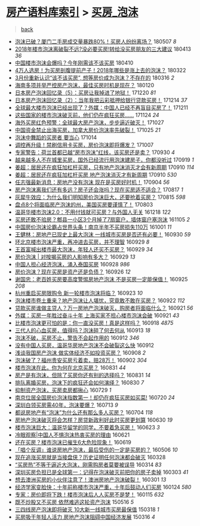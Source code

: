 [房产语料库索引](../../README.md)  > [买房_泡沫](买房_泡沫.md)
====
> [back](../README.md)

- [泡沫已破？厦门二手房成交量暴跌80%！买房人纷纷离场？](http://jkwz.applinzi.com/ittc/7100280592656761867.html#%E6%B3%A1%E6%B2%AB%E5%B7%B2%E7%A0%B4%EF%BC%9F%E5%8E%A6%E9%97%A8%E4%BA%8C%E6%89%8B%E6%88%BF%E6%88%90%E4%BA%A4%E9%87%8F%E6%9A%B4%E8%B7%8C80%25%EF%BC%81%E4%B9%B0%E6%88%BF%E4%BA%BA%E7%BA%B7%E7%BA%B7%E7%A6%BB%E5%9C%BA%EF%BC%9F) 180507 *8* 
- [2018年楼市泡沫离破裂不远?没必要买房!转给没买房朋友的三大建议](http://jkwz.applinzi.com/ittc/7091388103791215627.html#2018%E5%B9%B4%E6%A5%BC%E5%B8%82%E6%B3%A1%E6%B2%AB%E7%A6%BB%E7%A0%B4%E8%A3%82%E4%B8%8D%E8%BF%9C%3F%E6%B2%A1%E5%BF%85%E8%A6%81%E4%B9%B0%E6%88%BF%21%E8%BD%AC%E7%BB%99%E6%B2%A1%E4%B9%B0%E6%88%BF%E6%9C%8B%E5%8F%8B%E7%9A%84%E4%B8%89%E5%A4%A7%E5%BB%BA%E8%AE%AE) 180413 *36* 
- [中国楼市泡沫会爆吗？今年刚需该不该买房](http://jkwz.applinzi.com/ittc/7090462975062443025.html#%E4%B8%AD%E5%9B%BD%E6%A5%BC%E5%B8%82%E6%B3%A1%E6%B2%AB%E4%BC%9A%E7%88%86%E5%90%97%EF%BC%9F%E4%BB%8A%E5%B9%B4%E5%88%9A%E9%9C%80%E8%AF%A5%E4%B8%8D%E8%AF%A5%E4%B9%B0%E6%88%BF) 180410  
- [4万人选房！为买房剖腹提前产子！2018年哪些是涨上去的泡沫？](http://jkwz.applinzi.com/ittc/7083422985606398992.html#4%E4%B8%87%E4%BA%BA%E9%80%89%E6%88%BF%EF%BC%81%E4%B8%BA%E4%B9%B0%E6%88%BF%E5%89%96%E8%85%B9%E6%8F%90%E5%89%8D%E4%BA%A7%E5%AD%90%EF%BC%812018%E5%B9%B4%E5%93%AA%E4%BA%9B%E6%98%AF%E6%B6%A8%E4%B8%8A%E5%8E%BB%E7%9A%84%E6%B3%A1%E6%B2%AB%EF%BC%9F) 180322  
- [3月份重新认识“该不该买房”, 想等房价成为泡沫？不存在的](http://jkwz.applinzi.com/ittc/7081020363410768912.html#3%E6%9C%88%E4%BB%BD%E9%87%8D%E6%96%B0%E8%AE%A4%E8%AF%86%E2%80%9C%E8%AF%A5%E4%B8%8D%E8%AF%A5%E4%B9%B0%E6%88%BF%E2%80%9D%2C+%E6%83%B3%E7%AD%89%E6%88%BF%E4%BB%B7%E6%88%90%E4%B8%BA%E6%B3%A1%E6%B2%AB%EF%BC%9F%E4%B8%8D%E5%AD%98%E5%9C%A8%E7%9A%84) 180316 *2* 
- [海南多项并举严控房产泡沫，最佳买房时机是现在？](http://jkwz.applinzi.com/ittc/7060688941638747143.html#%E6%B5%B7%E5%8D%97%E5%A4%9A%E9%A1%B9%E5%B9%B6%E4%B8%BE%E4%B8%A5%E6%8E%A7%E6%88%BF%E4%BA%A7%E6%B3%A1%E6%B2%AB%EF%BC%8C%E6%9C%80%E4%BD%B3%E4%B9%B0%E6%88%BF%E6%97%B6%E6%9C%BA%E6%98%AF%E7%8E%B0%E5%9C%A8%EF%BC%9F) 180120  
- [日本房产泡沫回忆录（5）：买房让我掉进了地狱！](http://jkwz.applinzi.com/ittc/7049106148324541456.html#%E6%97%A5%E6%9C%AC%E6%88%BF%E4%BA%A7%E6%B3%A1%E6%B2%AB%E5%9B%9E%E5%BF%86%E5%BD%95%EF%BC%885%EF%BC%89%EF%BC%9A%E4%B9%B0%E6%88%BF%E8%AE%A9%E6%88%91%E6%8E%89%E8%BF%9B%E4%BA%86%E5%9C%B0%E7%8B%B1%EF%BC%81) 171220 *81* 
- [日本房产泡沫回忆录（2）：当年我把云彩抵押给银行贷款买房！](http://jkwz.applinzi.com/ittc/7046892730133775377.html#%E6%97%A5%E6%9C%AC%E6%88%BF%E4%BA%A7%E6%B3%A1%E6%B2%AB%E5%9B%9E%E5%BF%86%E5%BD%95%EF%BC%882%EF%BC%89%EF%BC%9A%E5%BD%93%E5%B9%B4%E6%88%91%E6%8A%8A%E4%BA%91%E5%BD%A9%E6%8A%B5%E6%8A%BC%E7%BB%99%E9%93%B6%E8%A1%8C%E8%B4%B7%E6%AC%BE%E4%B9%B0%E6%88%BF%EF%BC%81) 171214 *37* 
- [全球最大楼市泡沫已经出现了？外媒：中国人已经不再盲目买房了！](http://jkwz.applinzi.com/ittc/7045892746655564816.html#%E5%85%A8%E7%90%83%E6%9C%80%E5%A4%A7%E6%A5%BC%E5%B8%82%E6%B3%A1%E6%B2%AB%E5%B7%B2%E7%BB%8F%E5%87%BA%E7%8E%B0%E4%BA%86%EF%BC%9F%E5%A4%96%E5%AA%92%EF%BC%9A%E4%B8%AD%E5%9B%BD%E4%BA%BA%E5%B7%B2%E7%BB%8F%E4%B8%8D%E5%86%8D%E7%9B%B2%E7%9B%AE%E4%B9%B0%E6%88%BF%E4%BA%86%EF%BC%81) 171211  
- [这些国家的楼市泡沫破灭前，他们仍在疯狂买房……](http://jkwz.applinzi.com/ittc/7039469800659616784.html#%E8%BF%99%E4%BA%9B%E5%9B%BD%E5%AE%B6%E7%9A%84%E6%A5%BC%E5%B8%82%E6%B3%A1%E6%B2%AB%E7%A0%B4%E7%81%AD%E5%89%8D%EF%BC%8C%E4%BB%96%E4%BB%AC%E4%BB%8D%E5%9C%A8%E7%96%AF%E7%8B%82%E4%B9%B0%E6%88%BF%E2%80%A6%E2%80%A6) 171124 *24* 
- [海外买房红色预警：全球最大房产泡沫，步步逼近破灭！](http://jkwz.applinzi.com/ittc/7029141626012828688.html#%E6%B5%B7%E5%A4%96%E4%B9%B0%E6%88%BF%E7%BA%A2%E8%89%B2%E9%A2%84%E8%AD%A6%EF%BC%9A%E5%85%A8%E7%90%83%E6%9C%80%E5%A4%A7%E6%88%BF%E4%BA%A7%E6%B3%A1%E6%B2%AB%EF%BC%8C%E6%AD%A5%E6%AD%A5%E9%80%BC%E8%BF%91%E7%A0%B4%E7%81%AD%EF%BC%81) 171027  
- [中国资金禁止出海买房，加拿大房价泡沫率先破裂！](http://jkwz.applinzi.com/ittc/7028477374688134160.html#%E4%B8%AD%E5%9B%BD%E8%B5%84%E9%87%91%E7%A6%81%E6%AD%A2%E5%87%BA%E6%B5%B7%E4%B9%B0%E6%88%BF%EF%BC%8C%E5%8A%A0%E6%8B%BF%E5%A4%A7%E6%88%BF%E4%BB%B7%E6%B3%A1%E6%B2%AB%E7%8E%87%E5%85%88%E7%A0%B4%E8%A3%82%EF%BC%81) 171025 *21* 
- [泡沫中舞蹈的买房者 要当心](http://jkwz.applinzi.com/ittc/7024333327237121041.html#%E6%B3%A1%E6%B2%AB%E4%B8%AD%E8%88%9E%E8%B9%88%E7%9A%84%E4%B9%B0%E6%88%BF%E8%80%85+%E8%A6%81%E5%BD%93%E5%BF%83) 171014  
- [调控再升级！禁刷信用卡买房，房价泡沫即将爆发？](http://jkwz.applinzi.com/ittc/7021731567871984656.html#%E8%B0%83%E6%8E%A7%E5%86%8D%E5%8D%87%E7%BA%A7%EF%BC%81%E7%A6%81%E5%88%B7%E4%BF%A1%E7%94%A8%E5%8D%A1%E4%B9%B0%E6%88%BF%EF%BC%8C%E6%88%BF%E4%BB%B7%E6%B3%A1%E6%B2%AB%E5%8D%B3%E5%B0%86%E7%88%86%E5%8F%91%EF%BC%9F) 171007  
- [专家警告：荷兰首都已越“房市泡沫”红线，该买房还是卖？](http://jkwz.applinzi.com/ittc/7019056006452216848.html#%E4%B8%93%E5%AE%B6%E8%AD%A6%E5%91%8A%EF%BC%9A%E8%8D%B7%E5%85%B0%E9%A6%96%E9%83%BD%E5%B7%B2%E8%B6%8A%E2%80%9C%E6%88%BF%E5%B8%82%E6%B3%A1%E6%B2%AB%E2%80%9D%E7%BA%A2%E7%BA%BF%EF%BC%8C%E8%AF%A5%E4%B9%B0%E6%88%BF%E8%BF%98%E6%98%AF%E5%8D%96%EF%BC%9F) 170930 *4* 
- [越来越多人不在城里买房，国外已经流行用泡沫建房子，你都没听过](http://jkwz.applinzi.com/ittc/7015056718684488721.html#%E8%B6%8A%E6%9D%A5%E8%B6%8A%E5%A4%9A%E4%BA%BA%E4%B8%8D%E5%9C%A8%E5%9F%8E%E9%87%8C%E4%B9%B0%E6%88%BF%EF%BC%8C%E5%9B%BD%E5%A4%96%E5%B7%B2%E7%BB%8F%E6%B5%81%E8%A1%8C%E7%94%A8%E6%B3%A1%E6%B2%AB%E5%BB%BA%E6%88%BF%E5%AD%90%EF%BC%8C%E4%BD%A0%E9%83%BD%E6%B2%A1%E5%90%AC%E8%BF%87) 170919 *1* 
- [姜超：居民还在疯狂加杠杆买房，只有地产泡沫消灭才会有新周期](http://jkwz.applinzi.com/ittc/7011697471556944913.html#%E5%A7%9C%E8%B6%85%EF%BC%9A%E5%B1%85%E6%B0%91%E8%BF%98%E5%9C%A8%E7%96%AF%E7%8B%82%E5%8A%A0%E6%9D%A0%E6%9D%86%E4%B9%B0%E6%88%BF%EF%BC%8C%E5%8F%AA%E6%9C%89%E5%9C%B0%E4%BA%A7%E6%B3%A1%E6%B2%AB%E6%B6%88%E7%81%AD%E6%89%8D%E4%BC%9A%E6%9C%89%E6%96%B0%E5%91%A8%E6%9C%9F) 170910 *114* 
- [姜超：居民还在疯狂加杠杆买房 地产泡沫消灭才有新周期](http://jkwz.applinzi.com/ittc/7011631727964062736.html#%E5%A7%9C%E8%B6%85%EF%BC%9A%E5%B1%85%E6%B0%91%E8%BF%98%E5%9C%A8%E7%96%AF%E7%8B%82%E5%8A%A0%E6%9D%A0%E6%9D%86%E4%B9%B0%E6%88%BF+%E5%9C%B0%E4%BA%A7%E6%B3%A1%E6%B2%AB%E6%B6%88%E7%81%AD%E6%89%8D%E6%9C%89%E6%96%B0%E5%91%A8%E6%9C%9F) 170910 *530* 
- [任志强最新消息：房地产没有泡沫 现在是买房好时机！](http://jkwz.applinzi.com/ittc/7009403844872897553.html#%E4%BB%BB%E5%BF%97%E5%BC%BA%E6%9C%80%E6%96%B0%E6%B6%88%E6%81%AF%EF%BC%9A%E6%88%BF%E5%9C%B0%E4%BA%A7%E6%B2%A1%E6%9C%89%E6%B3%A1%E6%B2%AB+%E7%8E%B0%E5%9C%A8%E6%98%AF%E4%B9%B0%E6%88%BF%E5%A5%BD%E6%97%B6%E6%9C%BA%EF%BC%81) 170904 *56* 
- [房产泡沫离我们还有多远？房子还会涨吗？现在买房适不适合？](http://jkwz.applinzi.com/ittc/7002860717844464657.html#%E6%88%BF%E4%BA%A7%E6%B3%A1%E6%B2%AB%E7%A6%BB%E6%88%91%E4%BB%AC%E8%BF%98%E6%9C%89%E5%A4%9A%E8%BF%9C%EF%BC%9F%E6%88%BF%E5%AD%90%E8%BF%98%E4%BC%9A%E6%B6%A8%E5%90%97%EF%BC%9F%E7%8E%B0%E5%9C%A8%E4%B9%B0%E6%88%BF%E9%80%82%E4%B8%8D%E9%80%82%E5%90%88%EF%BC%9F) 170817 *1* 
- [灰犀牛效应：为什么我们明知房价泡沫巨大，还要抢着买房？](http://jkwz.applinzi.com/ittc/7002139124935689232.html#%E7%81%B0%E7%8A%80%E7%89%9B%E6%95%88%E5%BA%94%EF%BC%9A%E4%B8%BA%E4%BB%80%E4%B9%88%E6%88%91%E4%BB%AC%E6%98%8E%E7%9F%A5%E6%88%BF%E4%BB%B7%E6%B3%A1%E6%B2%AB%E5%B7%A8%E5%A4%A7%EF%BC%8C%E8%BF%98%E8%A6%81%E6%8A%A2%E7%9D%80%E4%B9%B0%E6%88%BF%EF%BC%9F) 170815 *598* 
- [盘点8个将面临房产泡沫的州，美国买房要谨慎了！](http://jkwz.applinzi.com/ittc/6997496845453231120.html#%E7%9B%98%E7%82%B98%E4%B8%AA%E5%B0%86%E9%9D%A2%E4%B8%B4%E6%88%BF%E4%BA%A7%E6%B3%A1%E6%B2%AB%E7%9A%84%E5%B7%9E%EF%BC%8C%E7%BE%8E%E5%9B%BD%E4%B9%B0%E6%88%BF%E8%A6%81%E8%B0%A8%E6%85%8E%E4%BA%86%EF%BC%81) 170803  
- [温哥华楼市泡沫2.0：不用付钱就可买房？与外国人无关](http://jkwz.applinzi.com/ittc/6912900724953711620.html#%E6%B8%A9%E5%93%A5%E5%8D%8E%E6%A5%BC%E5%B8%82%E6%B3%A1%E6%B2%AB2.0%EF%BC%9A%E4%B8%8D%E7%94%A8%E4%BB%98%E9%92%B1%E5%B0%B1%E5%8F%AF%E4%B9%B0%E6%88%BF%EF%BC%9F%E4%B8%8E%E5%A4%96%E5%9B%BD%E4%BA%BA%E6%97%A0%E5%85%B3) 161218 *122* 
- [买房还敢不验房？郫县一小区3个月掉了7扇窗户，墙体窗户塞泡沫](http://jkwz.applinzi.com/ittc/6896953014538994692.html#%E4%B9%B0%E6%88%BF%E8%BF%98%E6%95%A2%E4%B8%8D%E9%AA%8C%E6%88%BF%EF%BC%9F%E9%83%AB%E5%8E%BF%E4%B8%80%E5%B0%8F%E5%8C%BA3%E4%B8%AA%E6%9C%88%E6%8E%89%E4%BA%867%E6%89%87%E7%AA%97%E6%88%B7%EF%BC%8C%E5%A2%99%E4%BD%93%E7%AA%97%E6%88%B7%E5%A1%9E%E6%B3%A1%E6%B2%AB) 161105 *2* 
- [中国房价泡沫论霸占世界头条！南京半年不买房损失110万](http://jkwz.applinzi.com/ittc/6884005776380658692.html#%E4%B8%AD%E5%9B%BD%E6%88%BF%E4%BB%B7%E6%B3%A1%E6%B2%AB%E8%AE%BA%E9%9C%B8%E5%8D%A0%E4%B8%96%E7%95%8C%E5%A4%B4%E6%9D%A1%EF%BC%81%E5%8D%97%E4%BA%AC%E5%8D%8A%E5%B9%B4%E4%B8%8D%E4%B9%B0%E6%88%BF%E6%8D%9F%E5%A4%B1110%E4%B8%87) 161001 *11* 
- [王健林：房地产已现史上最大泡沫 一线城市买房是否还有必要！](http://jkwz.applinzi.com/ittc/6883592281285723140.html#%E7%8E%8B%E5%81%A5%E6%9E%97%EF%BC%9A%E6%88%BF%E5%9C%B0%E4%BA%A7%E5%B7%B2%E7%8E%B0%E5%8F%B2%E4%B8%8A%E6%9C%80%E5%A4%A7%E6%B3%A1%E6%B2%AB+%E4%B8%80%E7%BA%BF%E5%9F%8E%E5%B8%82%E4%B9%B0%E6%88%BF%E6%98%AF%E5%90%A6%E8%BF%98%E6%9C%89%E5%BF%85%E8%A6%81%EF%BC%81) 160930 *59* 
- [环北京楼市泡沫严重，再冲进去买房，并不理智](http://jkwz.applinzi.com/ittc/6883386954393060356.html#%E7%8E%AF%E5%8C%97%E4%BA%AC%E6%A5%BC%E5%B8%82%E6%B3%A1%E6%B2%AB%E4%B8%A5%E9%87%8D%EF%BC%8C%E5%86%8D%E5%86%B2%E8%BF%9B%E5%8E%BB%E4%B9%B0%E6%88%BF%EF%BC%8C%E5%B9%B6%E4%B8%8D%E7%90%86%E6%99%BA) 160929 *8* 
- [王首富喊出楼市最大泡沫，年轻人还买不买房？](http://jkwz.applinzi.com/ittc/6882567222605644805.html#%E7%8E%8B%E9%A6%96%E5%AF%8C%E5%96%8A%E5%87%BA%E6%A5%BC%E5%B8%82%E6%9C%80%E5%A4%A7%E6%B3%A1%E6%B2%AB%EF%BC%8C%E5%B9%B4%E8%BD%BB%E4%BA%BA%E8%BF%98%E4%B9%B0%E4%B8%8D%E4%B9%B0%E6%88%BF%EF%BC%9F) 160929 *34* 
- [房价泡沫 | 对按揭买房的人影响有多大？](http://jkwz.applinzi.com/ittc/6883207884652938244.html#%E6%88%BF%E4%BB%B7%E6%B3%A1%E6%B2%AB+%7C+%E5%AF%B9%E6%8C%89%E6%8F%AD%E4%B9%B0%E6%88%BF%E7%9A%84%E4%BA%BA%E5%BD%B1%E5%93%8D%E6%9C%89%E5%A4%9A%E5%A4%A7%EF%BC%9F) 160929 *13* 
- [中国人担心经济泡沫，涌入泰国买房](http://jkwz.applinzi.com/ittc/6882840574939366404.html#%E4%B8%AD%E5%9B%BD%E4%BA%BA%E6%8B%85%E5%BF%83%E7%BB%8F%E6%B5%8E%E6%B3%A1%E6%B2%AB%EF%BC%8C%E6%B6%8C%E5%85%A5%E6%B3%B0%E5%9B%BD%E4%B9%B0%E6%88%BF) 160928 *986* 
- [房价泡沫？现在买房是资产还是负债？](http://jkwz.applinzi.com/ittc/6882113454449624069.html#%E6%88%BF%E4%BB%B7%E6%B3%A1%E6%B2%AB%EF%BC%9F%E7%8E%B0%E5%9C%A8%E4%B9%B0%E6%88%BF%E6%98%AF%E8%B5%84%E4%BA%A7%E8%BF%98%E6%98%AF%E8%B4%9F%E5%80%BA%EF%BC%9F) 160926 *12* 
- [谢国忠：老百姓买房要高度警惕房地产泡沫 不是买房一定能保值！](http://jkwz.applinzi.com/ittc/6881769316801840132.html#%E8%B0%A2%E5%9B%BD%E5%BF%A0%EF%BC%9A%E8%80%81%E7%99%BE%E5%A7%93%E4%B9%B0%E6%88%BF%E8%A6%81%E9%AB%98%E5%BA%A6%E8%AD%A6%E6%83%95%E6%88%BF%E5%9C%B0%E4%BA%A7%E6%B3%A1%E6%B2%AB+%E4%B8%8D%E6%98%AF%E4%B9%B0%E6%88%BF%E4%B8%80%E5%AE%9A%E8%83%BD%E4%BF%9D%E5%80%BC%EF%BC%81) 160925 *208* 
- [杭州重启买房限购令 新一轮楼市泡沫将临？](http://jkwz.applinzi.com/ittc/6881089030430655492.html#%E6%9D%AD%E5%B7%9E%E9%87%8D%E5%90%AF%E4%B9%B0%E6%88%BF%E9%99%90%E8%B4%AD%E4%BB%A4+%E6%96%B0%E4%B8%80%E8%BD%AE%E6%A5%BC%E5%B8%82%E6%B3%A1%E6%B2%AB%E5%B0%86%E4%B8%B4%EF%BC%9F) 160923 *10* 
- [泡沫楼市卷土重来？地产泡沫让人堪忧，究竟敢不敢在买房？](http://jkwz.applinzi.com/ittc/6880776311953425413.html#%E6%B3%A1%E6%B2%AB%E6%A5%BC%E5%B8%82%E5%8D%B7%E5%9C%9F%E9%87%8D%E6%9D%A5%EF%BC%9F%E5%9C%B0%E4%BA%A7%E6%B3%A1%E6%B2%AB%E8%AE%A9%E4%BA%BA%E5%A0%AA%E5%BF%A7%EF%BC%8C%E7%A9%B6%E7%AB%9F%E6%95%A2%E4%B8%8D%E6%95%A2%E5%9C%A8%E4%B9%B0%E6%88%BF%EF%BC%9F) 160922 *112* 
- [贷款买房谁做主贷人？万一房地产泡沫破灭，购房者将面临什么？](http://jkwz.applinzi.com/ittc/6880342264668226564.html#%E8%B4%B7%E6%AC%BE%E4%B9%B0%E6%88%BF%E8%B0%81%E5%81%9A%E4%B8%BB%E8%B4%B7%E4%BA%BA%EF%BC%9F%E4%B8%87%E4%B8%80%E6%88%BF%E5%9C%B0%E4%BA%A7%E6%B3%A1%E6%B2%AB%E7%A0%B4%E7%81%AD%EF%BC%8C%E8%B4%AD%E6%88%BF%E8%80%85%E5%B0%86%E9%9D%A2%E4%B8%B4%E4%BB%80%E4%B9%88%EF%BC%9F) 160921 *56* 
- [外媒：买房一年胜过奋斗十年 上海买家不担心楼市泡沫会破](http://jkwz.applinzi.com/ittc/6880242440778286085.html#%E5%A4%96%E5%AA%92%EF%BC%9A%E4%B9%B0%E6%88%BF%E4%B8%80%E5%B9%B4%E8%83%9C%E8%BF%87%E5%A5%8B%E6%96%97%E5%8D%81%E5%B9%B4+%E4%B8%8A%E6%B5%B7%E4%B9%B0%E5%AE%B6%E4%B8%8D%E6%8B%85%E5%BF%83%E6%A5%BC%E5%B8%82%E6%B3%A1%E6%B2%AB%E4%BC%9A%E7%A0%B4) 160921 *43* 
- [比楼市泡沫更可怕的是：你一直没买房！真是这样吗？](http://jkwz.applinzi.com/ittc/6879120064103580677.html#%E6%AF%94%E6%A5%BC%E5%B8%82%E6%B3%A1%E6%B2%AB%E6%9B%B4%E5%8F%AF%E6%80%95%E7%9A%84%E6%98%AF%EF%BC%9A%E4%BD%A0%E4%B8%80%E7%9B%B4%E6%B2%A1%E4%B9%B0%E6%88%BF%EF%BC%81%E7%9C%9F%E6%98%AF%E8%BF%99%E6%A0%B7%E5%90%97%EF%BC%9F) 160918 *4875* 
- [三代人的心血买房，值得吗？泡沫碎了何去何从](http://jkwz.applinzi.com/ittc/6877277120836928516.html#%E4%B8%89%E4%BB%A3%E4%BA%BA%E7%9A%84%E5%BF%83%E8%A1%80%E4%B9%B0%E6%88%BF%EF%BC%8C%E5%80%BC%E5%BE%97%E5%90%97%EF%BC%9F%E6%B3%A1%E6%B2%AB%E7%A2%8E%E4%BA%86%E4%BD%95%E5%8E%BB%E4%BD%95%E4%BB%8E) 160913 *18* 
- [泡沫不破，买房不止，警告不会起作用的](http://jkwz.applinzi.com/ittc/6877030858552247301.html#%E6%B3%A1%E6%B2%AB%E4%B8%8D%E7%A0%B4%EF%BC%8C%E4%B9%B0%E6%88%BF%E4%B8%8D%E6%AD%A2%EF%BC%8C%E8%AD%A6%E5%91%8A%E4%B8%8D%E4%BC%9A%E8%B5%B7%E4%BD%9C%E7%94%A8%E7%9A%84) 160912 *346* 
- [没有中国人买房，温哥华房地产泡沫不会破裂这么快](http://jkwz.applinzi.com/ittc/6877008406862365701.html#%E6%B2%A1%E6%9C%89%E4%B8%AD%E5%9B%BD%E4%BA%BA%E4%B9%B0%E6%88%BF%EF%BC%8C%E6%B8%A9%E5%93%A5%E5%8D%8E%E6%88%BF%E5%9C%B0%E4%BA%A7%E6%B3%A1%E6%B2%AB%E4%B8%8D%E4%BC%9A%E7%A0%B4%E8%A3%82%E8%BF%99%E4%B9%88%E5%BF%AB) 160912  
- [浅谈我国房产泡沫 做实体经济不如投资买房？](http://jkwz.applinzi.com/ittc/6875415029549106180.html#%E6%B5%85%E8%B0%88%E6%88%91%E5%9B%BD%E6%88%BF%E4%BA%A7%E6%B3%A1%E6%B2%AB+%E5%81%9A%E5%AE%9E%E4%BD%93%E7%BB%8F%E6%B5%8E%E4%B8%8D%E5%A6%82%E6%8A%95%E8%B5%84%E4%B9%B0%E6%88%BF%EF%BC%9F) 160908 *2* 
- [泡沫破了？福州贵安买房亏着卖，赔28万！](http://jkwz.applinzi.com/ittc/6873315706384417797.html#%E6%B3%A1%E6%B2%AB%E7%A0%B4%E4%BA%86%EF%BC%9F%E7%A6%8F%E5%B7%9E%E8%B4%B5%E5%AE%89%E4%B9%B0%E6%88%BF%E4%BA%8F%E7%9D%80%E5%8D%96%EF%BC%8C%E8%B5%9428%E4%B8%87%EF%BC%81) 160902 *304* 
- [楼市泡沫在此，你为何在北京买房？](http://jkwz.applinzi.com/ittc/6872578290254087172.html#%E6%A5%BC%E5%B8%82%E6%B3%A1%E6%B2%AB%E5%9C%A8%E6%AD%A4%EF%BC%8C%E4%BD%A0%E4%B8%BA%E4%BD%95%E5%9C%A8%E5%8C%97%E4%BA%AC%E4%B9%B0%E6%88%BF%EF%BC%9F) 160831 *44* 
- [房产是有泡沫，但除了买房你还有别的选择吗？](http://jkwz.applinzi.com/ittc/6872441262166246404.html#%E6%88%BF%E4%BA%A7%E6%98%AF%E6%9C%89%E6%B3%A1%E6%B2%AB%EF%BC%8C%E4%BD%86%E9%99%A4%E4%BA%86%E4%B9%B0%E6%88%BF%E4%BD%A0%E8%BF%98%E6%9C%89%E5%88%AB%E7%9A%84%E9%80%89%E6%8B%A9%E5%90%97%EF%BC%9F) 160831 *14* 
- [排队离婚买房，泡沫下的疯狂还会如何演绎？](http://jkwz.applinzi.com/ittc/6872203376099591173.html#%E6%8E%92%E9%98%9F%E7%A6%BB%E5%A9%9A%E4%B9%B0%E6%88%BF%EF%BC%8C%E6%B3%A1%E6%B2%AB%E4%B8%8B%E7%9A%84%E7%96%AF%E7%8B%82%E8%BF%98%E4%BC%9A%E5%A6%82%E4%BD%95%E6%BC%94%E7%BB%8E%EF%BC%9F) 160830 *7* 
- [抑制资产泡沫，买房卖房都揪心](http://jkwz.applinzi.com/ittc/6860179807857542148.html#%E6%8A%91%E5%88%B6%E8%B5%84%E4%BA%A7%E6%B3%A1%E6%B2%AB%EF%BC%8C%E4%B9%B0%E6%88%BF%E5%8D%96%E6%88%BF%E9%83%BD%E6%8F%AA%E5%BF%83) 160729 *1* 
- [南京位居全国房价泡沫指数第一！却仍在疯狂买房如买菜!](http://jkwz.applinzi.com/ittc/6856851358074012677.html#%E5%8D%97%E4%BA%AC%E4%BD%8D%E5%B1%85%E5%85%A8%E5%9B%BD%E6%88%BF%E4%BB%B7%E6%B3%A1%E6%B2%AB%E6%8C%87%E6%95%B0%E7%AC%AC%E4%B8%80%EF%BC%81%E5%8D%B4%E4%BB%8D%E5%9C%A8%E7%96%AF%E7%8B%82%E4%B9%B0%E6%88%BF%E5%A6%82%E4%B9%B0%E8%8F%9C%21) 160720 *24* 
- [深圳白领买房需40年，泡沫要爆？](http://jkwz.applinzi.com/ittc/6854273268223312900.html#%E6%B7%B1%E5%9C%B3%E7%99%BD%E9%A2%86%E4%B9%B0%E6%88%BF%E9%9C%8040%E5%B9%B4%EF%BC%8C%E6%B3%A1%E6%B2%AB%E8%A6%81%E7%88%86%EF%BC%9F) 160713 *9* 
- [都说房地产有“泡沫”为什么还有那么多人买房？](http://jkwz.applinzi.com/ittc/6850917013916238852.html#%E9%83%BD%E8%AF%B4%E6%88%BF%E5%9C%B0%E4%BA%A7%E6%9C%89%E2%80%9C%E6%B3%A1%E6%B2%AB%E2%80%9D%E4%B8%BA%E4%BB%80%E4%B9%88%E8%BF%98%E6%9C%89%E9%82%A3%E4%B9%88%E5%A4%9A%E4%BA%BA%E4%B9%B0%E6%88%BF%EF%BC%9F) 160704 *118* 
- [房地产泡沫破灭将会怎样？房贷新政利好此时买房更划算](http://jkwz.applinzi.com/ittc/6849559975814497285.html#%E6%88%BF%E5%9C%B0%E4%BA%A7%E6%B3%A1%E6%B2%AB%E7%A0%B4%E7%81%AD%E5%B0%86%E4%BC%9A%E6%80%8E%E6%A0%B7%EF%BC%9F%E6%88%BF%E8%B4%B7%E6%96%B0%E6%94%BF%E5%88%A9%E5%A5%BD%E6%AD%A4%E6%97%B6%E4%B9%B0%E6%88%BF%E6%9B%B4%E5%88%92%E7%AE%97) 160630 *19* 
- [楼市泡沫巨大：温哥华留学的同学，不要着急买房！](http://jkwz.applinzi.com/ittc/6846935826180867076.html#%E6%A5%BC%E5%B8%82%E6%B3%A1%E6%B2%AB%E5%B7%A8%E5%A4%A7%EF%BC%9A%E6%B8%A9%E5%93%A5%E5%8D%8E%E7%95%99%E5%AD%A6%E7%9A%84%E5%90%8C%E5%AD%A6%EF%BC%8C%E4%B8%8D%E8%A6%81%E7%9D%80%E6%80%A5%E4%B9%B0%E6%88%BF%EF%BC%81) 160623 *3* 
- [冷眼观察|中国人不惧泡沫热衷买房的理由](http://jkwz.applinzi.com/ittc/6846218191436776452.html#%E5%86%B7%E7%9C%BC%E8%A7%82%E5%AF%9F%7C%E4%B8%AD%E5%9B%BD%E4%BA%BA%E4%B8%8D%E6%83%A7%E6%B3%A1%E6%B2%AB%E7%83%AD%E8%A1%B7%E4%B9%B0%E6%88%BF%E7%9A%84%E7%90%86%E7%94%B1) 160621  
- [还在买房？楼市泡沫已催生6大危险现象！](http://jkwz.applinzi.com/ittc/6845435815127417860.html#%E8%BF%98%E5%9C%A8%E4%B9%B0%E6%88%BF%EF%BC%9F%E6%A5%BC%E5%B8%82%E6%B3%A1%E6%B2%AB%E5%B7%B2%E5%82%AC%E7%94%9F6%E5%A4%A7%E5%8D%B1%E9%99%A9%E7%8E%B0%E8%B1%A1%EF%BC%81) 160619  
- [「唱个反调」谁说房地产泡沫，最后受伤的一定是买房的？](http://jkwz.applinzi.com/ittc/6829048487375012868.html#%E3%80%8C%E5%94%B1%E4%B8%AA%E5%8F%8D%E8%B0%83%E3%80%8D%E8%B0%81%E8%AF%B4%E6%88%BF%E5%9C%B0%E4%BA%A7%E6%B3%A1%E6%B2%AB%EF%BC%8C%E6%9C%80%E5%90%8E%E5%8F%97%E4%BC%A4%E7%9A%84%E4%B8%80%E5%AE%9A%E6%98%AF%E4%B9%B0%E6%88%BF%E7%9A%84%EF%BC%9F) 160506 *10* 
- [现在追涨买房就是当接盘侠？历史证明任何泡沫都会破灭](http://jkwz.applinzi.com/ittc/6814669123233514501.html#%E7%8E%B0%E5%9C%A8%E8%BF%BD%E6%B6%A8%E4%B9%B0%E6%88%BF%E5%B0%B1%E6%98%AF%E5%BD%93%E6%8E%A5%E7%9B%98%E4%BE%A0%EF%BC%9F%E5%8E%86%E5%8F%B2%E8%AF%81%E6%98%8E%E4%BB%BB%E4%BD%95%E6%B3%A1%E6%B2%AB%E9%83%BD%E4%BC%9A%E7%A0%B4%E7%81%AD) 160328  
- [“买房热”不等于逼近大泡沫，刚需购房者莫要被误导](http://jkwz.applinzi.com/ittc/6809463019767596036.html#%E2%80%9C%E4%B9%B0%E6%88%BF%E7%83%AD%E2%80%9D%E4%B8%8D%E7%AD%89%E4%BA%8E%E9%80%BC%E8%BF%91%E5%A4%A7%E6%B3%A1%E6%B2%AB%EF%BC%8C%E5%88%9A%E9%9C%80%E8%B4%AD%E6%88%BF%E8%80%85%E8%8E%AB%E8%A6%81%E8%A2%AB%E8%AF%AF%E5%AF%BC) 160314 *83* 
- [深圳买房负担已是全球第一：记得在泡沫破灭前把你的房子卖掉](http://jkwz.applinzi.com/ittc/6805377445146395652.html#%E6%B7%B1%E5%9C%B3%E4%B9%B0%E6%88%BF%E8%B4%9F%E6%8B%85%E5%B7%B2%E6%98%AF%E5%85%A8%E7%90%83%E7%AC%AC%E4%B8%80%EF%BC%9A%E8%AE%B0%E5%BE%97%E5%9C%A8%E6%B3%A1%E6%B2%AB%E7%A0%B4%E7%81%AD%E5%89%8D%E6%8A%8A%E4%BD%A0%E7%9A%84%E6%88%BF%E5%AD%90%E5%8D%96%E6%8E%89) 160303 *41* 
- [想去澳洲买房的小伙伴注意了！澳洲房地产泡沫破裂！](http://jkwz.applinzi.com/ittc/6804650580874101765.html#%E6%83%B3%E5%8E%BB%E6%BE%B3%E6%B4%B2%E4%B9%B0%E6%88%BF%E7%9A%84%E5%B0%8F%E4%BC%99%E4%BC%B4%E6%B3%A8%E6%84%8F%E4%BA%86%EF%BC%81%E6%BE%B3%E6%B4%B2%E6%88%BF%E5%9C%B0%E4%BA%A7%E6%B3%A1%E6%B2%AB%E7%A0%B4%E8%A3%82%EF%BC%81) 160301 *13* 
- [经济学家变脸快：十年前称楼市泡沫严重，十年后鼓动人们买房](http://jkwz.applinzi.com/ittc/6790672844493161476.html#%E7%BB%8F%E6%B5%8E%E5%AD%A6%E5%AE%B6%E5%8F%98%E8%84%B8%E5%BF%AB%EF%BC%9A%E5%8D%81%E5%B9%B4%E5%89%8D%E7%A7%B0%E6%A5%BC%E5%B8%82%E6%B3%A1%E6%B2%AB%E4%B8%A5%E9%87%8D%EF%BC%8C%E5%8D%81%E5%B9%B4%E5%90%8E%E9%BC%93%E5%8A%A8%E4%BA%BA%E4%BB%AC%E4%B9%B0%E6%88%BF) 160124 *580* 
- [专家：房价即将下跌！楼市泡沫后人人买房不是梦！](http://jkwz.applinzi.com/ittc/6787561790112269316.html#%E4%B8%93%E5%AE%B6%EF%BC%9A%E6%88%BF%E4%BB%B7%E5%8D%B3%E5%B0%86%E4%B8%8B%E8%B7%8C%EF%BC%81%E6%A5%BC%E5%B8%82%E6%B3%A1%E6%B2%AB%E5%90%8E%E4%BA%BA%E4%BA%BA%E4%B9%B0%E6%88%BF%E4%B8%8D%E6%98%AF%E6%A2%A6%EF%BC%81) 160115 *632* 
- [既不炒股又不买房 依然难逃这轮资产泡沫](http://jkwz.applinzi.com/ittc/547650611412497053.html#%E6%97%A2%E4%B8%8D%E7%82%92%E8%82%A1%E5%8F%88%E4%B8%8D%E4%B9%B0%E6%88%BF+%E4%BE%9D%E7%84%B6%E9%9A%BE%E9%80%83%E8%BF%99%E8%BD%AE%E8%B5%84%E4%BA%A7%E6%B3%A1%E6%B2%AB) 150516 *5* 
- [三四线房产泡沫即将破灭 10大新一线城市买房最保值](http://jkwz.applinzi.com/ittc/547650611397093472.html#%E4%B8%89%E5%9B%9B%E7%BA%BF%E6%88%BF%E4%BA%A7%E6%B3%A1%E6%B2%AB%E5%8D%B3%E5%B0%86%E7%A0%B4%E7%81%AD+10%E5%A4%A7%E6%96%B0%E4%B8%80%E7%BA%BF%E5%9F%8E%E5%B8%82%E4%B9%B0%E6%88%BF%E6%9C%80%E4%BF%9D%E5%80%BC) 150318 *1* 
- [买房吸干年轻人活力 房地产泡沫阻碍中国经济发展](http://jkwz.applinzi.com/ittc/547650611397731620.html#%E4%B9%B0%E6%88%BF%E5%90%B8%E5%B9%B2%E5%B9%B4%E8%BD%BB%E4%BA%BA%E6%B4%BB%E5%8A%9B+%E6%88%BF%E5%9C%B0%E4%BA%A7%E6%B3%A1%E6%B2%AB%E9%98%BB%E7%A2%8D%E4%B8%AD%E5%9B%BD%E7%BB%8F%E6%B5%8E%E5%8F%91%E5%B1%95) 150316 *4* 
